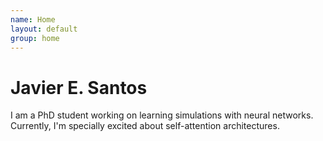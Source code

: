 ```yaml
---
name: Home
layout: default
group: home
---
```




<h1 class="text-center">Javier E. Santos</h1>

<p class="lead text-justify">
I am a PhD student working on learning simulations with neural networks. Currently, I'm specially excited about self-attention architectures.
</p>

